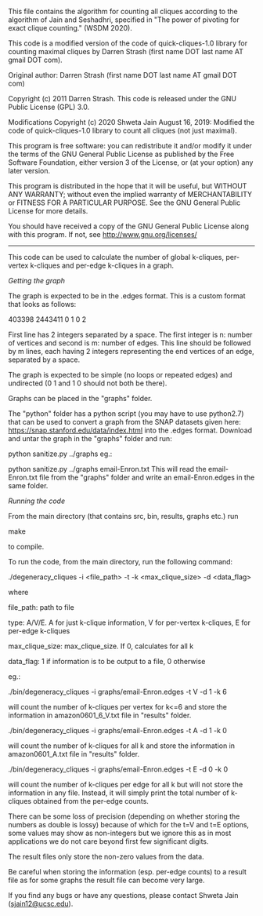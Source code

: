 This file contains the algorithm for counting all cliques
according to the algorithm of Jain and Seshadhri, specified in 
"The power of pivoting for exact clique counting." (WSDM 2020).

This code is a modified version of the code of quick-cliques-1.0 library for counting maximal cliques by Darren Strash (first name DOT last name AT gmail DOT com).

Original author: Darren Strash (first name DOT last name AT gmail DOT com)

Copyright (c) 2011 Darren Strash. This code is released under the GNU Public License (GPL) 3.0.

Modifications Copyright (c) 2020 Shweta Jain
August 16, 2019: Modified the code of quick-cliques-1.0 library to count all cliques (not just maximal).

This program is free software: you can redistribute it and/or modify 
it under the terms of the GNU General Public License as published by 
the Free Software Foundation, either version 3 of the License, or 
(at your option) any later version. 

This program is distributed in the hope that it will be useful, 
but WITHOUT ANY WARRANTY; without even the implied warranty of 
MERCHANTABILITY or FITNESS FOR A PARTICULAR PURPOSE.  See the 
GNU General Public License for more details. 

You should have received a copy of the GNU General Public License 
along with this program.  If not, see <http://www.gnu.org/licenses/> 

-------------

This code can be used to calculate the number of global k-cliques, per-vertex k-cliques and per-edge k-cliques in a graph. 

*Getting the graph*

The graph is expected to be in the .edges format. This is a custom format that looks as follows:

403398 2443411
0 1
0 2

First line has 2 integers separated by a space. The first integer is n: number of vertices and second is m: number of edges. This line should be followed by m lines, each having 2 integers representing the end vertices of an edge, separated by a space.

The graph is expected to be simple (no loops or repeated edges) and undirected (0 1 and 1 0 should not both be there).

Graphs can be placed in the "graphs" folder.

The "python" folder has a python script (you may have to use python2.7) that can be used to convert a graph from the SNAP datasets given here: https://snap.stanford.edu/data/index.html into the .edges format. Download and untar the graph in the "graphs" folder and run:

python sanitize.py ../graphs <filename>
eg.:

python sanitize.py ../graphs email-Enron.txt
This will read the email-Enron.txt file from the "graphs" folder and write an email-Enron.edges in the same folder.

*Running the code*

From the main directory (that contains src, bin, results, graphs etc.) run

make

to compile.

To run the code, from the main directory, run the following command:

./degeneracy_cliques -i <file_path> -t <type> -k <max_clique_size> -d <data_flag>

where 

file_path: path to file 

type: A/V/E. A for just k-clique information, V for per-vertex k-cliques, E for per-edge k-cliques 

max_clique_size: max_clique_size. If 0, calculates for all k 

data_flag: 1 if information is to be output to a file, 0 otherwise

eg.:

./bin/degeneracy_cliques -i graphs/email-Enron.edges -t V -d 1 -k 6

will count the number of k-cliques per vertex for k<=6 and store the information in amazon0601_6_V.txt file in "results" folder.

./bin/degeneracy_cliques -i graphs/email-Enron.edges -t A -d 1 -k 0

will count the number of k-cliques for all k and store the information in amazon0601_A.txt file in "results" folder.

./bin/degeneracy_cliques -i graphs/email-Enron.edges -t E -d 0 -k 0

will count the number of k-cliques per edge for all k but will not store the information in any file. Instead, it will simply print the total number of k-cliques obtained from the per-edge counts.

There can be some loss of precision (depending on whether storing the numbers as double is lossy) because of which for the t=V and t=E options, some values may show as non-integers but we ignore this as in most applications we do not care beyond first few significant digits.

The result files only store the non-zero values from the data.

Be careful when storing the information (esp. per-edge counts) to a result file as for some graphs the result file can become very large.

If you find any bugs or have any questions, please contact Shweta Jain (sjain12@ucsc.edu).